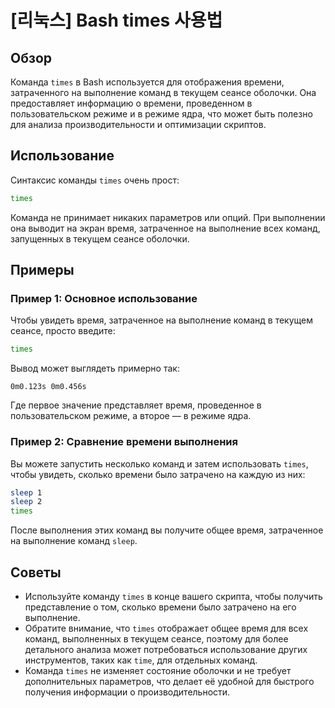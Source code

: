 # [리눅스] Bash times 사용법

## Обзор
Команда `times` в Bash используется для отображения времени, затраченного на выполнение команд в текущем сеансе оболочки. Она предоставляет информацию о времени, проведенном в пользовательском режиме и в режиме ядра, что может быть полезно для анализа производительности и оптимизации скриптов.

## Использование
Синтаксис команды `times` очень прост:

```bash
times
```

Команда не принимает никаких параметров или опций. При выполнении она выводит на экран время, затраченное на выполнение всех команд, запущенных в текущем сеансе оболочки.

## Примеры
### Пример 1: Основное использование
Чтобы увидеть время, затраченное на выполнение команд в текущем сеансе, просто введите:

```bash
times
```

Вывод может выглядеть примерно так:

```
0m0.123s 0m0.456s
```

Где первое значение представляет время, проведенное в пользовательском режиме, а второе — в режиме ядра.

### Пример 2: Сравнение времени выполнения
Вы можете запустить несколько команд и затем использовать `times`, чтобы увидеть, сколько времени было затрачено на каждую из них:

```bash
sleep 1
sleep 2
times
```

После выполнения этих команд вы получите общее время, затраченное на выполнение команд `sleep`.

## Советы
- Используйте команду `times` в конце вашего скрипта, чтобы получить представление о том, сколько времени было затрачено на его выполнение.
- Обратите внимание, что `times` отображает общее время для всех команд, выполненных в текущем сеансе, поэтому для более детального анализа может потребоваться использование других инструментов, таких как `time`, для отдельных команд.
- Команда `times` не изменяет состояние оболочки и не требует дополнительных параметров, что делает её удобной для быстрого получения информации о производительности.